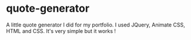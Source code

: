 # quote-generator
A little quote generator I did for my portfolio. I used JQuery, Animate CSS, HTML and CSS. It's very simple but it works !
